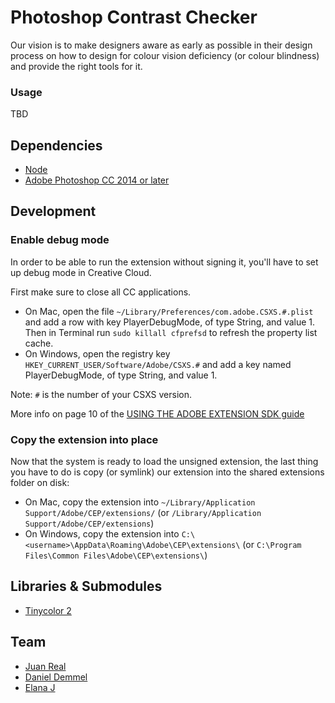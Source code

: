 # Photoshop Contrast Checker

Our vision is to make designers aware as early as possible in their design process on how to design for colour vision deficiency (or colour blindness) and provide the right tools for it.

### Usage

TBD

## Dependencies

* [Node](https://nodejs.org/en/)
* [Adobe Photoshop CC 2014 or later](http://www.adobe.com/uk/products/photoshop.html)

## Development

### Enable debug mode

In order to be able to run the extension without signing it, you'll have to set up debug mode in Creative Cloud.

First make sure to close all CC applications.

* On Mac, open the file `~/Library/Preferences/com.adobe.CSXS.#.plist` and add a row with key PlayerDebugMode, of type String, and value 1. Then in Terminal run `sudo killall cfprefsd` to refresh the property list cache.
* On Windows, open the registry key `HKEY_CURRENT_USER/Software/Adobe/CSXS.#` and add a key named PlayerDebugMode, of type String, and value 1.

Note: `#` is the number of your CSXS version.

More info on page 10 of the [USING THE ADOBE EXTENSION SDK guide](http://wwwimages.adobe.com/content/dam/Adobe/en/devnet/creativesuite/pdfs/CC14_Extension_SDK.pdf)

### Copy the extension into place

Now that the system is ready to load the unsigned extension, the last thing you have to do is copy (or symlink) our extension into the shared extensions folder on disk:

* On Mac, copy the extension into `~/Library/Application Support/Adobe/CEP/extensions/` (or `/Library/Application Support/Adobe/CEP/extensions`)
* On Windows, copy the extension into `C:\<username>\AppData\Roaming\Adobe\CEP\extensions\` (or `C:\Program Files\Common Files\Adobe\CEP\extensions\`)

## Libraries & Submodules

* [Tinycolor 2](https://github.com/bgrins/TinyColor)

## Team
* [Juan Real](mailto:real@ustwo.com)
* [Daniel Demmel](mailto:dain@ustwo.com)
* [Elana J](mailto:elana@ustwo.com)
